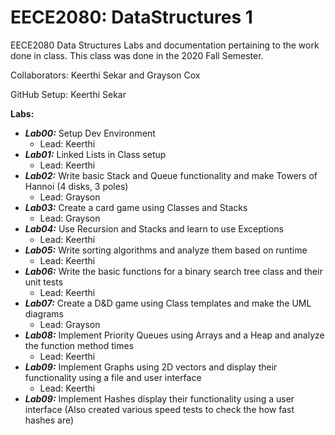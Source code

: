 # EECE2080: DataStructures 1
EECE2080 Data Structures Labs and documentation pertaining to the work done in class. This class was done in the 2020 Fall Semester.

Collaborators: Keerthi Sekar and Grayson Cox

GitHub Setup: Keerthi Sekar

**Labs:**
- ***Lab00:*** Setup Dev Environment
	- Lead: Keerthi
- ***Lab01:*** Linked Lists in Class setup
	- Lead: Keerthi
- ***Lab02:*** Write basic Stack and Queue functionality and make Towers of Hannoi (4 disks, 3 poles)
	- Lead: Grayson
- ***Lab03:*** Create a card game using Classes and Stacks
	- Lead: Grayson
- ***Lab04:*** Use Recursion and Stacks and learn to use Exceptions
	- Lead: Keerthi
- ***Lab05:*** Write sorting algorithms and analyze them based on runtime
	- Lead: Keerthi
- ***Lab06:*** Write the basic functions for a binary search tree class and their unit tests
	- Lead: Keerthi
- ***Lab07:*** Create a D&D game using Class templates and make the UML diagrams
	- Lead: Grayson
- ***Lab08:*** Implement Priority Queues using Arrays and a Heap and analyze the function method times
	- Lead: Keerthi
- ***Lab09:*** Implement Graphs using 2D vectors and display their functionality using a file and user interface
	- Lead: Keerthi
- ***Lab09:*** Implement Hashes display their functionality using a user interface (Also created various speed tests to check the how fast hashes are)
